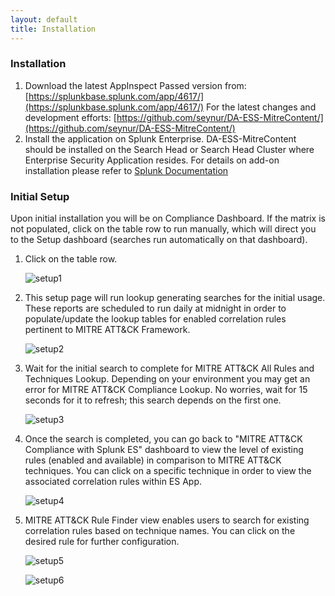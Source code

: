 ```yaml
---
layout: default
title: Installation
---
```


### Installation
1. Download the latest AppInspect Passed version from: [https://splunkbase.splunk.com/app/4617/](https://splunkbase.splunk.com/app/4617/)
   For the latest changes and development efforts: [https://github.com/seynur/DA-ESS-MitreContent/](https://github.com/seynur/DA-ESS-MitreContent/)
2. Install the application on Splunk Enterprise.  DA-ESS-MitreContent should be installed on the Search Head or Search Head Cluster where Enterprise Security Application resides.
  For details on add-on installation please refer to [Splunk Documentation](https://docs.splunk.com/Documentation/AddOns/released/Overview/Installingadd-ons)


### Initial Setup
Upon initial installation you will be on Compliance Dashboard.  If the matrix is not populated, click on the table row to run manually, which will direct you to the Setup dashboard (searches run automatically on that dashboard).

1. Click on the table row.

   ![setup1]

2. This setup page will run lookup generating searches for the initial usage. These reports are scheduled to run daily at midnight in order to populate/update the lookup tables for enabled correlation rules pertinent to MITRE ATT&CK Framework.

   ![setup2]

3. Wait for the initial search to complete for MITRE ATT&CK All Rules and Techniques Lookup.  Depending on your environment you may get an error for MITRE ATT&CK Compliance Lookup.  No worries, wait for 15 seconds for it to refresh; this search depends on the first one.

   ![setup3]

4. Once the search is completed, you can go back to "MITRE ATT&CK Compliance with Splunk ES" dashboard to view the level of existing rules (enabled and available) in comparison to MITRE ATT&CK techniques. You can click on a specific technique in order to view the associated correlation rules within ES App.

   ![setup4]

5. MITRE ATT&CK Rule Finder view enables users to search for existing correlation rules based on technique names.  You can click on the desired rule for further configuration.

   ![setup5]

   ![setup6]




[logo]: /assets/img/seynur_logo_dark.png
[setup1]: /assets/img/setup1.png
[setup2]: /assets/img/setup2.png
[setup3]: /assets/img/setup3.png
[setup4]: /assets/img/setup4.png
[setup5]: /assets/img/setup5.png
[setup6]: /assets/img/setup6.png

